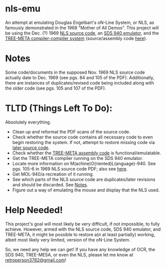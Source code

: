 # nls-emu
An attempt at emulating Douglas Engelbart's oN-Line System, or NLS, as famously demonstrated in the 1968 "Mother of All Demos". This project will be using the Dec. (?) 1969 [NLS source code](https://bitsavers.org/pdf/sri/arc/sds-940/NLS_Sources_Part_1_Nov69.pdf), an [SDS 940 emulator](https://github.com/simh/simh), and the [TREE-META compiler-compiler system](https://en.wikipedia.org/wiki/TREE-META) (source/assembly code [here](https://github.com/jimwhite/treemeta)).

# Notes

Some code/documents in the supposed Nov. 1969 NLS source code actually date to Dec. 1969 (see pgs. 84 and 105 of the PDF). Additionally, there are instances of duplicates/revised code being included along with the older code (see pgs. 105 and 107 of the PDF).

# TLTD (Things Left To Do):

Absolutely everything.
- Clean up and reformat the PDF scans of the source code.
- Check whether the source code contains all necessary code to even begin restoring the system. If not, attempt to restore missing code via [later source code](https://www.computerhistory.org/collections/catalog/102706982).
- Check whether the [TREE-META assembly code](https://github.com/jimwhite/treemeta/blob/master/rulifson-1968/tree-meta.a) is functional/emulatable.
- Get the TREE-META compiler running on the SDS 940 emulator.
- Locate more information on M(achine)O(riented)L(anguage)-940. See pgs. 105-6 in 1969 NLS source code PDF; also see [here](http://bitsavers.trailing-edge.com/pdf/sri/arc/rulifson/MOL940_Preliminary_Specification_For_An_Algol-Like_Machine_Oriented_Language_For_The_SDS_940_Mar68.pdf).
- Get MOL-940/a recreation of it running.
- See which parts of the NLS source code are duplicates/later revisions and should be discarded. See [Notes](https://github.com/artech-dvd/nls-emu/edit/main/README.md#notes).
- Figure out a way of emulating the mouse and display that the NLS used.


# Help Needed!
This project's goal will most likely be very difficult, if not impossible, to fully achieve. However, armed with the NLS source code, SDS 940 emulator, and  TREE-META, it might be possible to restore a(n at least partially) working, albeit most likely very limited, version of the oN-Line System.

So, we need any help we can get! If you have any knowledge of OCR, the SDS 940, TREE-MESA, or even the NLS, please let me know at retroperson3782@gmail.com!